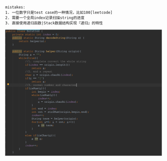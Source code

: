 

```
mistakes:
1. 一位数字只是test case的一种情况，比如100[leetcode]
2. 需要一个全局index记录扫描string的进度
3. 直接使用递归函数|Stack数据结构实现『递归』的特性
```



![](394.png)

